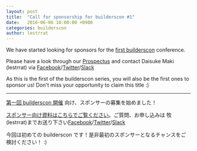 ```yaml
---
layout: post
title:  "Call for sponsorship for builderscon #1"
date:   2016-06-06 10:00:00 +0900
categories: builderscon
author: lestrrat
---
```


We have started looking for sponsors for the [first builderscon](http://blog.builderscon.io/builderscon/2016/06/06/annoucing-builderscon-1.html) conference.

Please have a look through our [Prospectus](https://drive.google.com/open?id=1_HkLZ5c2Ykocv6olYOApdS31jAVQxwmdNPxVQqO7L4o) and contact Daisuke Maki (lestrrat) via [Facebook](https://www.facebook.com/lestrrat)/[Twitter](https://twitter.com/lestrrat)/[Slack](http://blog.builderscon.io/builderscon/2016/05/30/join-slack.html)

As this is the first of the builderscon series, you will also be the first ones to sponsor us! Don't miss your opportunity to claim this title :)

---

[第一回 builderscon 開催](http://blog.builderscon.io/builderscon/2016/06/06/annoucing-builderscon-1.html) 向け、スポンサーの募集を始めました！

[スポンサー向け資料はこちらでご覧ください](https://github.com/golang/go/issues/15924#issuecomment-223168152)。ご質問、お申し込みは 牧(lestrrat)までお送り下さい[Facebook](https://www.facebook.com/lestrrat)/[Twitter](https://twitter.com/lestrrat)/[Slack](http://blog.builderscon.io/builderscon/2016/05/30/join-slack.html)

今回は初めての builderscon です！是非最初のスポンサーとなるチャンスをご検討ください！ :)
